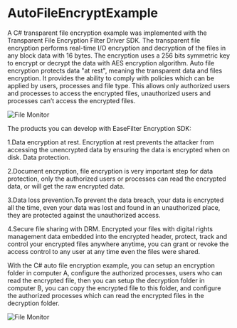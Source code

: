 # AutoFileEncryptExample
 A C# transparent file encryption example was implemented with the Transparent File Encryption Filter Driver SDK. The transparent file encryption performs real-time I/O encryption and decryption of the files in any block data with 16 bytes. The encryption uses a 256 bits symmetric key to encrypt or decrypt the data with AES encryption algorithm. Auto file encryption protects data "at rest", meaning the transparent data and files encryption. It provides the ability to comply with policies which can be applied by users, processes and file type. This allows only authorized users and processes to access the encrypted files, unauthorized users and processes can’t access the encrypted files.
 
![File Monitor](https://www.easefilter.com/Images/TransparentFileEncryption.png)

The products you can develop with EaseFilter Encryption SDK:

1.Data encryption at rest. Encryption at rest prevents the attacker from accessing the unencrypted data by ensuring the data is encrypted when on disk.
Data protection.

2.Document encryption, file encryption is very important step for data protection, only the authorized users or processes can read the encrypted data, or will get the raw encrypted data.

3.Data loss prevention.To prevent the data breach, your data is encrypted all the time, even your data was lost and found in an unauthorized place, they are protected against the unauthorized access.

4.Secure file sharing with DRM.
Encrypted your files with digital rights management data embedded into the encrypted header, protect, track and control your encrypted files anywhere anytime, you can grant or revoke the access control to any user at any time even the files were shared.

With the C# auto file encryption example, you can setup an encryption folder in computer A, configure the authorized processes, users who can read the encrypted file, then you can setup the decryption folder in computer B, you can copy the encrypted file to this folder, and configure the authorized processes which can read the encrypted files in the decryption folder.

![File Monitor](https://www.easefilter.com/images/autoencryptdemo.png)
